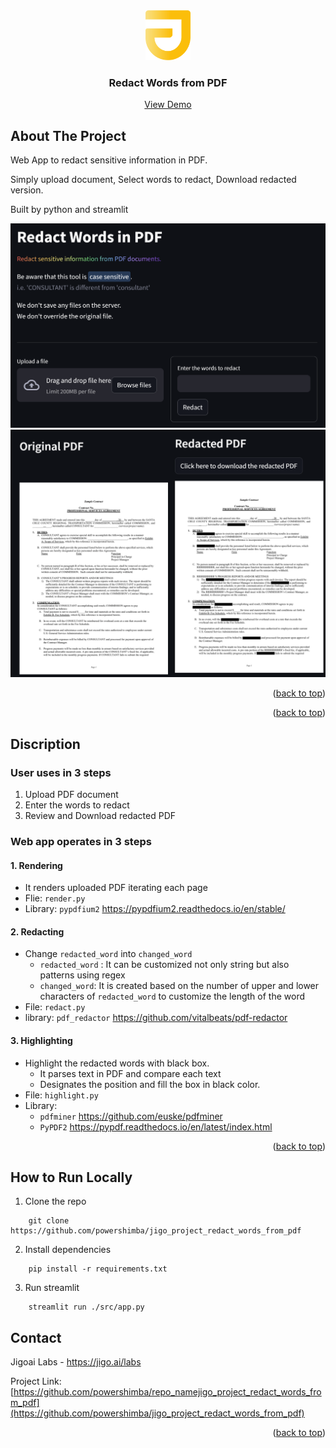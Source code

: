 
<!-- PROJECT LOGO -->
<div align="center"
  <a href="https://github.com/powershimba/jigo_project_redact_words_from_pdf">
    <img src="/img/jigoai_logo.png" alt="Logo" height="80">
  </a>

<!-- PROJECT TITLE-->
<h3 align="center">Redact Words from PDF</h3>
    <a href="https://github.com/github_username/repo_name">View Demo</a>
</div>

<!-- ABOUT THE PROJECT -->
## About The Project

<!-- DEMO VIDEO -->
Web App to redact sensitive information in PDF.

Simply upload document, 
Select words to redact, 
Download redacted version.

Built by python and streamlit

![Demo Screenshot](/img/demo1.png)
![Demo Screenshot](/img/demo2.png)

<p align="right">(<a href="#readme-top">back to top</a>)</p>

<p align="right">(<a href="#readme-top">back to top</a>)</p>

## Discription

### User uses in 3 steps
1. Upload PDF document 
2. Enter the words to redact
3. Review and Download redacted PDF

### Web app operates in 3 steps
#### 1. Rendering
* It renders uploaded PDF iterating each page
* Flie: `render.py`
* Library: `pypdfium2`
    https://pypdfium2.readthedocs.io/en/stable/
#### 2. Redacting
* Change `redacted_word` into `changed_word`
    * `redacted_word` : 
        It can be customized not only string but also patterns using regex
    * `changed_word`: 
        It is created based on the number of upper and lower characters of `redacted_word` to customize the length of the word
* File: `redact.py`
* library: `pdf_redactor`
    https://github.com/vitalbeats/pdf-redactor
#### 3. Highlighting
* Highlight the redacted words with black box.
    * It parses text in PDF and compare each text
    * Designates the position and fill the box in black color.
* File: `highlight.py`
* Library: 
    - `pdfminer`
        https://github.com/euske/pdfminer
    - `PyPDF2`
        https://pypdf.readthedocs.io/en/latest/index.html

<p align="right">(<a href="#readme-top">back to top</a>)</p>

## How to Run Locally

1. Clone the repo
```
    git clone https://github.com/powershimba/jigo_project_redact_words_from_pdf
```

2. Install dependencies
```
    pip install -r requirements.txt
```

3. Run streamlit
```
    streamlit run ./src/app.py
```


<!-- CONTACT -->
## Contact

Jigoai Labs - https://jigo.ai/labs

Project Link: [https://github.com/powershimba/repo_namejigo_project_redact_words_from_pdf](https://github.com/powershimba/jigo_project_redact_words_from_pdf)

<p align="right">(<a href="#readme-top">back to top</a>)</p>
